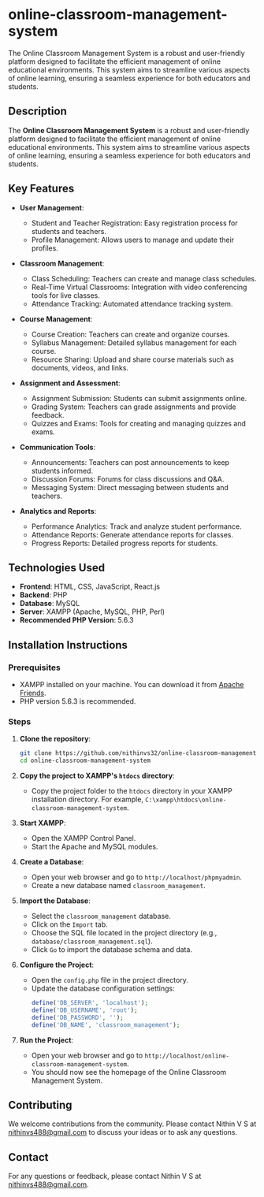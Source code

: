 # online-classroom-management-system
The Online Classroom Management System is a robust and user-friendly platform designed to facilitate the efficient management of online educational environments. This system aims to streamline various aspects of online learning, ensuring a seamless experience for both educators and students.

## Description

The **Online Classroom Management System** is a robust and user-friendly platform designed to facilitate the efficient management of online educational environments. This system aims to streamline various aspects of online learning, ensuring a seamless experience for both educators and students.

## Key Features

- **User Management**:
  - Student and Teacher Registration: Easy registration process for students and teachers.
  - Profile Management: Allows users to manage and update their profiles.

- **Classroom Management**:
  - Class Scheduling: Teachers can create and manage class schedules.
  - Real-Time Virtual Classrooms: Integration with video conferencing tools for live classes.
  - Attendance Tracking: Automated attendance tracking system.

- **Course Management**:
  - Course Creation: Teachers can create and organize courses.
  - Syllabus Management: Detailed syllabus management for each course.
  - Resource Sharing: Upload and share course materials such as documents, videos, and links.

- **Assignment and Assessment**:
  - Assignment Submission: Students can submit assignments online.
  - Grading System: Teachers can grade assignments and provide feedback.
  - Quizzes and Exams: Tools for creating and managing quizzes and exams.

- **Communication Tools**:
  - Announcements: Teachers can post announcements to keep students informed.
  - Discussion Forums: Forums for class discussions and Q&A.
  - Messaging System: Direct messaging between students and teachers.

- **Analytics and Reports**:
  - Performance Analytics: Track and analyze student performance.
  - Attendance Reports: Generate attendance reports for classes.
  - Progress Reports: Detailed progress reports for students.

## Technologies Used

- **Frontend**: HTML, CSS, JavaScript, React.js
- **Backend**: PHP
- **Database**: MySQL
- **Server**: XAMPP (Apache, MySQL, PHP, Perl)
- **Recommended PHP Version**: 5.6.3

## Installation Instructions

### Prerequisites

- XAMPP installed on your machine. You can download it from [Apache Friends](https://www.apachefriends.org/index.html).
- PHP version 5.6.3 is recommended.

### Steps

1. **Clone the repository**:
    ```bash
    git clone https://github.com/nithinvs32/online-classroom-management-system.git
    cd online-classroom-management-system
    ```

2. **Copy the project to XAMPP's `htdocs` directory**:
    - Copy the project folder to the `htdocs` directory in your XAMPP installation directory. For example, `C:\xampp\htdocs\online-classroom-management-system`.

3. **Start XAMPP**:
    - Open the XAMPP Control Panel.
    - Start the Apache and MySQL modules.

4. **Create a Database**:
    - Open your web browser and go to `http://localhost/phpmyadmin`.
    - Create a new database named `classroom_management`.

5. **Import the Database**:
    - Select the `classroom_management` database.
    - Click on the `Import` tab.
    - Choose the SQL file located in the project directory (e.g., `database/classroom_management.sql`).
    - Click `Go` to import the database schema and data.

6. **Configure the Project**:
    - Open the `config.php` file in the project directory.
    - Update the database configuration settings:
        ```php
        define('DB_SERVER', 'localhost');
        define('DB_USERNAME', 'root');
        define('DB_PASSWORD', '');
        define('DB_NAME', 'classroom_management');
        ```

7. **Run the Project**:
    - Open your web browser and go to `http://localhost/online-classroom-management-system`.
    - You should now see the homepage of the Online Classroom Management System.

## Contributing

We welcome contributions from the community. Please contact Nithin V S at [nithinvs488@gmail.com](mailto:nithinvs488@gmail.com) to discuss your ideas or to ask any questions.

## Contact

For any questions or feedback, please contact Nithin V S at [nithinvs488@gmail.com](mailto:nithinvs488@gmail.com).
